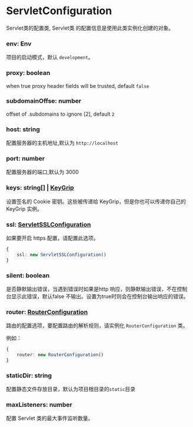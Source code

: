 # ServletConfiguration

Servlet类的配置类, Servlet类 的配置信息是使用此类实例化创建的对象。

### env: Env

项目的启动模式，默认 `development`。

### proxy: boolean

when true proxy header fields will be trusted, default `false`

### subdomainOffse: number

offset of .subdomains to ignore [2], default `2`

### host: string

配置服务器的主机地址,默认为 `http://localhost`

### port: number


配置服务器的端口,默认为 3000

### keys: string[] | [KeyGrip](https://github.com/jed/keygrip)

设置签名的 Cookie 密钥。这些被传递给 KeyGrip，但是你也可以传递你自己的 KeyGrip 实例。


### ssl: [ServletSSLConfiguration](https://nodejs.org/dist/latest-v10.x/docs/api/tls.html#tls_tls_createserver_options_secureconnectionlistener)

如果要开启 https 配置，请配置此选项。

```ts
{
    ssl: new ServletSSLConfiguration()
}
```

### silent: boolean

是否静默输出错误，当遇到错误时如果是http 响应，则静默输出错误，不在控制台显示此错误，默认false 不输出。设置为true时则会在控制台输出响应的错误。

### router: [RouterConfiguration](/api/configuration/RouterConfiguration.md)

路由的配置选项，要配置路由的解析规则，请实例化 `RouterConfiguration` 类。

例如：
```ts
{
    router: new RouterConfiguration()
}
```

### staticDir: string

配置静态文件存放目录，默认为项目根目录的`static`目录

### maxListeners: number

配置 Servlet 类的最大事件监听数量。